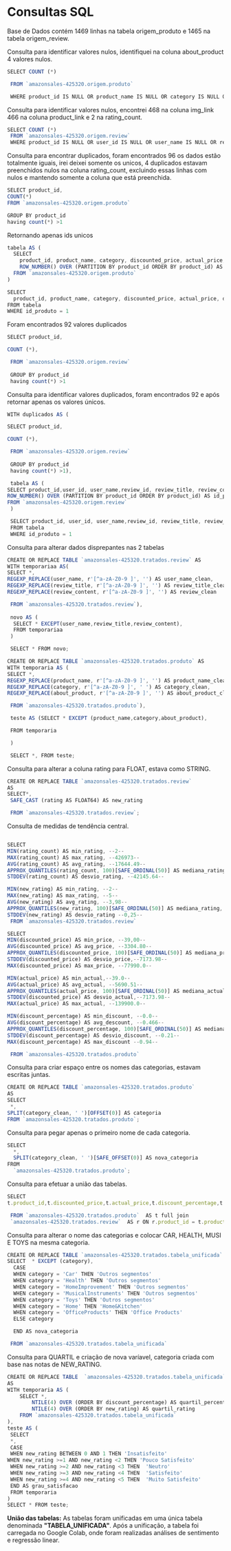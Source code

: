 # Consultas SQL

Base de Dados contém 1469 linhas na tabela origem_produto e 1465 na tabela origem_review.

Consulta para identificar valores nulos, identifiquei na coluna about_product 4 valores nulos.

```jsx
SELECT COUNT (*)

 FROM `amazonsales-425320.origem.produto` 

 WHERE product_id IS NULL OR product_name IS NULL OR category IS NULL OR discounted_price IS NULL OR actual_price IS NULL OR discount_percentage IS NULL OR about_product IS NULL
```

Consulta para identificar valores nulos, encontrei 468 na coluna img_link 466 na coluna  product_link e 2 na rating_count.

```jsx
SELECT COUNT (*)
 FROM `amazonsales-425320.origem.review` 
 WHERE product_id IS NULL OR user_id IS NULL OR user_name IS NULL OR review_id IS NULL OR review_title IS NULL OR review_content IS NULL OR img_link IS NULL OR product_link IS NULL OR rating IS NULL OR rating_count IS NULL

```

Consulta para encontrar duplicados, foram encontrados 96 os dados estão totalmente iguais, irei deixei somente os unicos, 4 duplicados estavam preenchidos nulos na coluna rating_count, excluindo essas linhas com nulos e mantendo somente a coluna que está preenchida.

```jsx
SELECT product_id,
COUNT(*)
FROM `amazonsales-425320.origem.produto`

GROUP BY product_id 
having count(*) >1
```

Retornando apenas ids unicos

```jsx
tabela AS (
  SELECT 
    product_id, product_name, category, discounted_price, actual_price, discount_percentage, about_product,
    ROW_NUMBER() OVER (PARTITION BY product_id ORDER BY product_id) AS id_produto
  FROM `amazonsales-425320.origem.produto`
)

SELECT 
  product_id, product_name, category, discounted_price, actual_price, discount_percentage, about_product
FROM tabela
WHERE id_produto = 1

```

Foram encontrados 92 valores duplicados

```jsx
SELECT product_id,

COUNT (*),

 FROM `amazonsales-425320.origem.review` 
 
 GROUP BY product_id
 having count(*) >1
```

Consulta para identificar valores duplicados, foram encontrados 92 e após retornar apenas os valores únicos.

```jsx
WITH duplicados AS (

SELECT product_id,

COUNT (*),

 FROM `amazonsales-425320.origem.review` 
 
 GROUP BY product_id
 having count(*) >1),

 tabela AS (
SELECT product_id,user_id, user_name,review_id, review_title, review_content, img_link, product_link, rating, rating_count,
ROW_NUMBER() OVER (PARTITION BY product_id ORDER BY product_id) AS id_produto
FROM `amazonsales-425320.origem.review` 
 )

 SELECT product_id, user_id, user_name,review_id, review_title, review_content, img_link, product_link,  rating, rating_count
 FROM tabela
 WHERE id_produto = 1
```

Consulta para alterar dados disprepantes  nas 2 tabelas

```jsx
CREATE OR REPLACE TABLE `amazonsales-425320.tratados.review` AS
WITH temporariaa AS(
SELECT *,
REGEXP_REPLACE(user_name, r'[^a-zA-Z0-9 ]', '') AS user_name_clean,
REGEXP_REPLACE(review_title, r'[^a-zA-Z0-9 ]', '') AS review_title_clean,
REGEXP_REPLACE(review_content, r'[^a-zA-Z0-9 ]', '') AS review_clean

 FROM `amazonsales-425320.tratados.review`),
 
 novo AS (
  SELECT * EXCEPT(user_name,review_title,review_content),
  FROM temporariaa
 )

 SELECT * FROM novo;

CREATE OR REPLACE TABLE `amazonsales-425320.tratados.produto` AS
WITH temporaria AS (
SELECT *,
REGEXP_REPLACE(product_name, r'[^a-zA-Z0-9 ]', '') AS product_name_clean,
REGEXP_REPLACE(category, r'[^a-zA-Z0-9 ]', ' ') AS category_clean,
REGEXP_REPLACE(about_product, r'[^a-zA-Z0-9 ]', '') AS about_product_clean

 FROM `amazonsales-425320.tratados.produto`),

 teste AS (SELECT * EXCEPT (product_name,category,about_product),

 FROM temporaria

 )

 SELECT *, FROM teste;
```

Consulta para alterar a coluna rating para FLOAT, estava como STRING.

```jsx
CREATE OR REPLACE TABLE `amazonsales-425320.tratados.review`
AS
SELECT*,
 SAFE_CAST (rating AS FLOAT64) AS new_rating

 FROM `amazonsales-425320.tratados.review`;
```

Consulta de medidas de tendência central. 

```jsx

SELECT 
MIN(rating_count) AS min_rating, --2--
MAX(rating_count) AS max_rating, --426973--
AVG(rating_count) AS avg_rating, --17644.49--
APPROX_QUANTILES(rating_count, 100)[SAFE_ORDINAL(50)] AS mediana_rating, --4584--
STDDEV(rating_count) AS desvio_rating, --42145.64--

MIN(new_rating) AS min_rating, --2--
MAX(new_rating) AS max_rating, --5--
AVG(new_rating) AS avg_rating, --3,98--
APPROX_QUANTILES(new_rating, 100)[SAFE_ORDINAL(50)] AS mediana_rating, --4--
STDDEV(new_rating) AS desvio_rating --0,25--
 FROM `amazonsales-425320.tratados.review` 

SELECT 
MIN(discounted_price) AS min_price, --39,00--
AVG(discounted_price) AS avg_price, --3304.80--
APPROX_QUANTILES(discounted_price, 100)[SAFE_ORDINAL(50)] AS mediana_price,--848.99--
STDDEV(discounted_price) AS desvio_price,--7173.98--
MAX(discounted_price) AS max_price, --77990.0--

MIN(actual_price) AS min_actual,--39.0--
AVG(actual_price) AS avg_actual, --5690.51--
APPROX_QUANTILES(actual_price, 100)[SAFE_ORDINAL(50)] AS mediana_actual,--1699.0--
STDDEV(discounted_price) AS desvio_actual,--7173.98--
MAX(actual_price) AS max_actual, --139900.0--

MIN(discount_percentage) AS min_discount, --0.0--
AVG(discount_percentage) AS avg_descount, --0.466--
APPROX_QUANTILES(discount_percentage, 100)[SAFE_ORDINAL(50)] AS mediana_discount, --0.48--
STDDEV(discount_percentage) AS desvio_discount, --0.21--
MAX(discount_percentage) AS max_discount --0.94--

 FROM `amazonsales-425320.tratados.produto` 
```

 Consulta para criar espaço entre os nomes das categorias, estavam escritas juntas.

```jsx
CREATE OR REPLACE TABLE `amazonsales-425320.tratados.produto` 
AS 
SELECT
 *,
SPLIT(category_clean, ' ')[OFFSET(0)] AS categoria
FROM `amazonsales-425320.tratados.produto`;

```

Consulta para pegar apenas o primeiro nome de cada categoria.

```jsx
SELECT
  *,
  SPLIT(category_clean, ' ')[SAFE_OFFSET(0)] AS nova_categoria
FROM
  `amazonsales-425320.tratados.produto`;
```

Consulta para efetuar a união das tabelas.

```jsx
SELECT 
t.product_id,t.discounted_price,t.actual_price,t.discount_percentage,t.product_name_clean,t.about_product_clean,t.category, r.user_id, r.review_id,r.rating,r.rating_count,r.user_name_clean,r.review_title_clean,r.review_clean

 FROM `amazonsales-425320.tratados.produto`  AS t full join 
 `amazonsales-425320.tratados.review`  AS r ON r.product_id = t.product_id
```

Consulta para alterar o nome das categorias e colocar  CAR, HEALTH, MUSI E TOYS na mesma categoria.

```jsx
CREATE OR REPLACE TABLE `amazonsales-425320.tratados.tabela_unificada` AS
SELECT  * EXCEPT (category),
  CASE 
  WHEN category = 'Car' THEN 'Outros segmentos' 
  WHEN category = 'Health' THEN 'Outros segmentos'
  WHEN category = 'HomeImprovement' THEN 'Outros segmentos'
  WHEN category = 'MusicalInstruments' THEN 'Outros segmentos'
  WHEN category = 'Toys' THEN 'Outros segmentos'
  WHEN category = 'Home' THEN 'Home&Kitchen'
  WHEN category = 'OfficeProducts' THEN 'Office Products'
  ELSE category

  END AS nova_categoria

 FROM `amazonsales-425320.tratados.tabela_unificada`

```

Consulta para  QUARTIL e criação de nova varíavel, categoria criada com base nas notas de NEW_RATING.

```jsx
CREATE OR REPLACE TABLE  `amazonsales-425320.tratados.tabela_unificada` 
AS
WITH temporaria AS (
    SELECT *,
        NTILE(4) OVER (ORDER BY discount_percentage) AS quartil_percentage,
        NTILE(4) OVER (ORDER BY new_rating) AS quartil_rating
    FROM `amazonsales-425320.tratados.tabela_unificada`
),
teste AS (
 SELECT 
 *,
 CASE 
 WHEN new_rating BETWEEN 0 AND 1 THEN 'Insatisfeito'
WHEN new_rating >=1 AND new_rating <2 THEN 'Pouco Satisfeito'
 WHEN new_rating >=2 AND new_rating <3 THEN  'Neutro'
 WHEN new_rating >=3 AND new_rating <4 THEN  'Satisfeito'
 WHEN new_rating >=4 AND new_rating <5 THEN  'Muito Satisfeito'   
 END AS grau_satisfacao
 FROM temporaria
)
SELECT * FROM teste;

```

**União das tabelas:**
As tabelas foram unificadas em uma única tabela denominada **"TABELA_UNIFICADA"**. Após a unificação, a tabela foi carregada no Google Colab, onde foram realizadas análises de sentimento e regressão linear.
